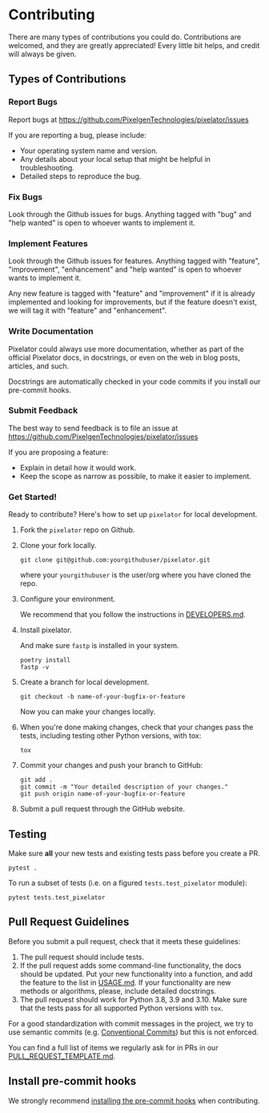 # Contributing

There are many types of contributions you could do. Contributions are welcomed,
and they are greatly appreciated! Every little bit helps, and credit will always be given.

## Types of Contributions

### Report Bugs

Report bugs at https://github.com/PixelgenTechnologies/pixelator/issues

If you are reporting a bug, please include:

* Your operating system name and version.
* Any details about your local setup that might be helpful in troubleshooting.
* Detailed steps to reproduce the bug.

### Fix Bugs

Look through the Github issues for bugs. Anything tagged with "bug" and "help
wanted" is open to whoever wants to implement it.

### Implement Features

Look through the Github issues for features. Anything tagged with "feature", "improvement",
"enhancement" and "help wanted" is open to whoever wants to implement it.

Any new feature is tagged with "feature" and "improvement" if it is already implemented and
looking for improvements, but if the feature doesn't exist, we will tag it with "feature" and
"enhancement".

### Write Documentation

Pixelator could always use more documentation, whether as part of the
official Pixelator docs, in docstrings, or even on the web in blog posts,
articles, and such.

Docstrings are automatically checked in your code commits if you install our pre-commit hooks.

### Submit Feedback

The best way to send feedback is to file an issue at https://github.com/PixelgenTechnologies/pixelator/issues

If you are proposing a feature:

* Explain in detail how it would work.
* Keep the scope as narrow as possible, to make it easier to implement.

### Get Started!

Ready to contribute? Here's how to set up ``pixelator`` for local development.

1. Fork the `pixelator` repo on Github.

2. Clone your fork locally.

    ```shell
    git clone git@github.com:yourgithubuser/pixelator.git
    ```

    where your `yourgithubuser` is the user/org where you have cloned the repo.

3. Configure your environment.

   We recommend that you follow the instructions in [DEVELOPERS.md](DEVELOPERS.md).

4. Install pixelator.

   And make sure `fastp` is installed in your system.

    ```shell
    poetry install
    fastp -v
    ```

5. Create a branch for local development.

    ```shell
    git checkout -b name-of-your-bugfix-or-feature
    ```

   Now you can make your changes locally.

6. When you're done making changes, check that your changes pass the
   tests, including testing other Python versions, with tox:

    ```shell
    tox
    ```

7. Commit your changes and push your branch to GitHub:

    ```shell
    git add .
    git commit -m "Your detailed description of your changes."
    git push origin name-of-your-bugfix-or-feature
    ```

8. Submit a pull request through the GitHub website.

## Testing

Make sure **all** your new tests and existing tests pass before you create a PR.

```shell
pytest .
```

To run a subset of tests (i.e. on a figured `tests.test_pixelator` module):

```shell
pytest tests.test_pixelator
```

## Pull Request Guidelines

Before you submit a pull request, check that it meets these guidelines:

1. The pull request should include tests.
2. If the pull request adds some command-line functionality, the docs should
   be updated. Put your new functionality into a function, and add the
   feature to the list in [USAGE.md](USAGE.md). If your functionality are
   new methods or algorithms, please, include detailed docstrings.
3. The pull request should work for Python 3.8, 3.9 and 3.10.
   Make sure that the tests pass for all supported Python versions with `tox`.

For a good standardization with commit messages in the project, we try to use semantic commits (e.g.
[Conventional Commits](https://www.conventionalcommits.org/en/)) but this is not
enforced.

You can find a full list of items we regularly ask for in PRs in our [PULL_REQUEST_TEMPLATE.md](./.github/PULL_REQUEST_TEMPLATE.md).

## Install pre-commit hooks

We strongly recommend [installing the pre-commit hooks](https://github.com/PixelgenTechnologies/pixelator/tree/main#install-pre-commit-hooks) when contributing.
